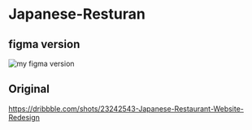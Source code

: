 # Japanese-Resturan
## figma version
![my figma version](file:///D:/%D0%A1%D0%BA%D0%B0%D1%87%D0%B0%D1%82%D1%8C/Group%203.png)

## Original
https://dribbble.com/shots/23242543-Japanese-Restaurant-Website-Redesign
